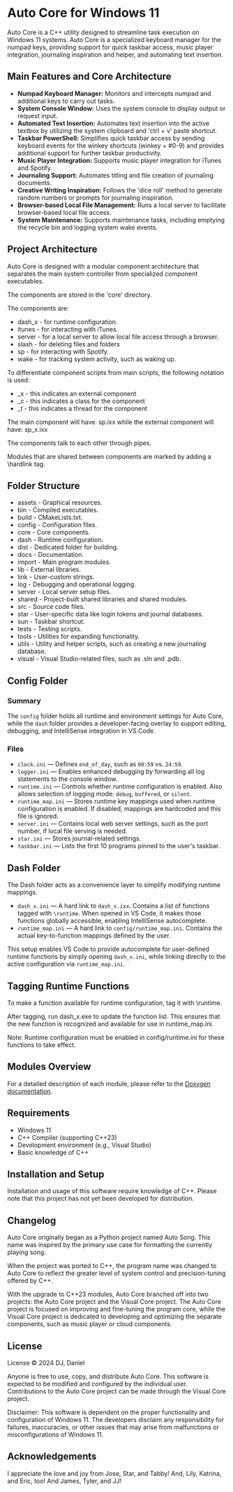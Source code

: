 # Auto Core for Windows 11
Auto Core is a C++ utility designed to streamline task execution on Windows 11 systems. Auto Core is a specialized keyboard manager for the numpad keys, providing support for quick taskbar access, music player integration, journaling inspiration and helper, and automating text insertion.

## Main Features and Core Architecture
- **Numpad Keyboard Manager:** Monitors and intercepts numpad and additional keys to carry out tasks.
- **System Console Window:** Uses the system console to display output or request input.
- **Automated Text Insertion:** Automates text insertion into the active textbox by utilizing the system clipboard and 'ctrl + v' paste shortcut.
- **Taskbar PowerShell:** Simplifies quick taskbar access by sending keyboard events for the winkey shortcuts (winkey + #0-9) and provides additional support for further taskbar productivity.
- **Music Player Integration:** Supports music player integration for iTunes and Spotify.
- **Journaling Support:** Automates titling and file creation of journaling documents.
- **Creative Writing Inspiration:** Follows the 'dice roll' method to generate random numbers or prompts for journaling inspiration.
- **Browser-based Local File Management:** Runs a local server to facilitate browser-based local file access.
- **System Maintenance:** Supports maintenance tasks, including emptying the recycle bin and logging system wake events.

## Project Architecture
Auto Core is designed with a modular component architecture that separates the main system controller from specialized component executables.

The components are stored in the 'core' directory.

The components are:
- dash_x - for runtime configuration. 
- itunes - for interacting with iTunes.
- server - for a local server to allow local file access through a browser.
- slash - for deleting files and folders
- sp - for interacting with Spotify.
- wake - for tracking system activity, such as waking up.

To differentiate component scripts from main scripts, the following notation is used:
- _x - this indicates an external component
- _c - this indicates a class for the component
- _t - this indicates a thread for the component

The main component will have:
sp.ixx
while the external component will have:
sp_x.ixx

The components talk to each other through pipes.

Modules that are shared between components are marked by adding a \hardlink tag.

## Folder Structure
- assets - Graphical resources.
- bin - Compiled executables.
- build - CMakeLists.txt.
- config - Configuration files.
- core - Core components.
- dash - Runtime configuration.
- dist - Dedicated folder for building.
- docs - Documentation.
- import - Main program modules.
- lib - External libraries.
- link - User-custom strings.
- log - Debugging and operational logging.
- server - Local server setup files.
- shared - Project-built shared libraries and shared modules.
- src - Source code files.
- star - User-specific data like login tokens and journal databases.
- sun - Taskbar shortcut.
- tests - Testing scripts.
- tools - Utilities for expanding functionality.
- utils - Utility and helper scripts, such as creating a new journaling database.
- visual - Visual Studio-related files, such as .sln and .pdb.

## Config Folder

### Summary

The `config` folder holds all runtime and environment settings for Auto Core, while the `dash` folder provides a developer-facing overlay to support editing, debugging, and IntelliSense integration in VS Code.

### Files
- `clock.ini` — Defines `end_of_day`, such as `00:59` vs. `24:59`.
- `logger.ini` — Enables enhanced debugging by forwarding all log statements to the console window.
- `runtime.ini` — Controls whether runtime configuration is enabled. Also allows selection of logging mode: `debug`, `buffered`, or `silent`.
- `runtime_map.ini` — Stores runtime key mappings used when runtime configuration is enabled. If disabled, mappings are hardcoded and this file is ignored.
- `server.ini` — Contains local web server settings, such as the port number, if local file serving is needed.
- `star.ini` — Stores journal-related settings.
- `taskbar.ini` — Lists the first 10 programs pinned to the user's taskbar.

## Dash Folder

The Dash folder acts as a convenience layer to simplify modifying runtime mappings.

- `dash_x.ini` — A hard link to `dash_x.ixx`. Contains a list of functions tagged with `\runtime`. When opened in VS Code, it makes those functions globally accessible, enabling IntelliSense autocomplete.
- `runtime_map.ini` — A hard link to `config/runtime_map.ini`. Contains the actual key-to-function mappings defined by the user.

This setup enables VS Code to provide autocomplete for user-defined runtime functions by simply opening `dash_x.ini`, while linking directly to the active configuration via `runtime_map.ini`.


## Tagging Runtime Functions
To make a function available for runtime configuration, tag it with \runtime.

After tagging, run dash_x.exe to update the function list. This ensures that the new function is recognized and available for use in runtime_map.ini.

Note: Runtime configuration must be enabled in config/runtime.ini for these functions to take effect.

## Modules Overview
For a detailed description of each module, please refer to the [Doxygen documentation](./docs/html/files.html).
## Requirements
- Windows 11
- C++ Compiler (supporting C++23)
- Development environment (e.g., Visual Studio)
- Basic knowledge of C++

## Installation and Setup
Installation and usage of this software require knowledge of C++. Please note that this project has not yet been developed for distribution.

## Changelog
Auto Core originally began as a Python project named Auto Song. This name was inspired by the primary use case for formatting the currently playing song.

When the project was ported to C++, the program name was changed to Auto Core to reflect the greater level of system control and precision-tuning offered by C++.

With the upgrade to C++23 modules, Auto Core branched off into two projects: the Auto Core project and the Visual Core project. The Auto Core project is focused on improving and fine-tuning the program core, while the Visual Core project is dedicated to developing and optimizing the separate components, such as music player or cloud components.

## License
License © 2024 DJ, Daniel

Anyone is free to use, copy, and distribute Auto Core. This software is expected to be modified and configured by the individual user. Contributions to the Auto Core project can be made through the Visual Core project.

Disclaimer: This software is dependent on the proper functionality and configuration of Windows 11. The developers disclaim any responsibility for failures, inaccuracies, or other issues that may arise from malfunctions or misconfigurations of Windows 11.

## Acknowledgements
I appreciate the love and joy from Jose, Star, and Tabby! And, Lily, Katrina, and Eric, too! And James, Tyler, and JJ!
